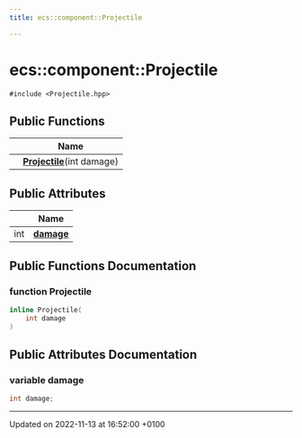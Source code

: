 ```yaml
---
title: ecs::component::Projectile

---
```


# ecs::component::Projectile






`#include <Projectile.hpp>`

## Public Functions

|                | Name           |
| -------------- | -------------- |
| | **[Projectile](Classes/structecs_1_1component_1_1_projectile.md#function-projectile)**(int damage) |

## Public Attributes

|                | Name           |
| -------------- | -------------- |
| int | **[damage](Classes/structecs_1_1component_1_1_projectile.md#variable-damage)**  |

## Public Functions Documentation

### function Projectile

```cpp
inline Projectile(
    int damage
)
```


## Public Attributes Documentation

### variable damage

```cpp
int damage;
```


-------------------------------

Updated on 2022-11-13 at 16:52:00 +0100